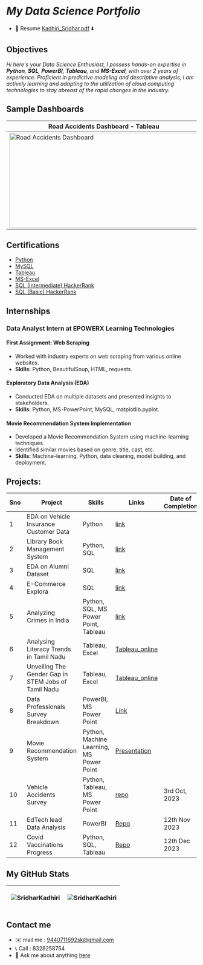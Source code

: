 
# <i> My Data Science Portfolio </i>


- 📝 Resume [Kadhiri_Sridhar.pdf](https://github.com/SridharKadhiri/RESUME/blob/main/README.md) ⬇️

## Objectives
<i>Hi here's your Data Science Enthusiast, I possess hands-on expertise in **Python**, **SQL**, **PowerBI**, **Tableau**, and **MS-Excel**, with over 2 years of experience. Proficient in predictive modeling and descriptive analysis, I am actively learning and adapting to the utilization of cloud computing technologies to stay abreast of the rapid changes in the industry.</i>

## Sample Dashboards
| Road Accidents Dashboard - Tableau | EdTech Churn Analysis - PowerBI |
| ------------- | ------------- |
| <div><img src="https://github.com/SridharKadhiri/SridharKadhiri/assets/90100318/7762ea50-77a8-41ac-a9ba-56fcea3ff4b7" alt="Road Accidents Dashboard" style="width:500px; height:250px;"></div> | <div><img src="https://github.com/SridharKadhiri/SridharKadhiri/assets/90100318/7aef3059-4439-49fe-8d97-c92aa55f326c" alt="EdTech Churn Analysis" style="width:500px; height:250px;"></div> |



## Certifications
- [Python](https://skill-lync.com/certification/individual/1u0ol3d4mcs7b8ht)
- [MySQL](https://skill-lync.com/certification/individual/zdbp6lq8cwxno23a)
- [Tableau](https://skill-lync.com/certification/individual/8f6p1gbynudv932o)
- [MS-Excel](https://skill-lync.com/certification/individual/je0ilwavrg94bxc3)
- [SQL (Intermediate) HackerRank](https://www.hackerrank.com/certificates/3f6bcf953e8f)
- [SQL (Basic) HackerRank](https://www.hackerrank.com/certificates/9dc9de94f424)

## Internships

### Data Analyst Intern at EPOWERX Learning Technologies

  #### First Assignment: Web Scraping
  - Worked with industry experts on web scraping from various online websites.
  - **Skills:** Python, BeautifulSoup, HTML, requests.
  
  #### Exploratory Data Analysis (EDA)
  - Conducted EDA on multiple datasets and presented insights to stakeholders.
  - **Skills:** Python, MS-PowerPoint, MySQL, matplotlib.pyplot.
  
  #### Movie Recommendation System Implementation
  - Developed a Movie Recommendation System using machine-learning techniques.
  - Identified similar movies based on genre, title, cast, etc.
  - **Skills:** Machine-learning, Python, data cleaning, model building, and deployment.


## Projects:

|Sno|**Project**|**Skills**|**Links**| **Date of Completion**|
| ------------- | ------------- | ------------- | ------------- | ------------- |
|1|EDA on Vehicle Insurance Customer Data|Python|[link](https://github.com/SridharKadhiri/My_Projects/tree/main/P_2%20EDA%20on%20Vehicle%20Insurence%20data)|  |
|2|Library Book Management System|Python, SQL|[link](https://github.com/SridharKadhiri/Library-Book-Management-System-using-Python-and-SQL)|  |
|3| EDA on Alumni Dataset | SQL | [link](https://github.com/SridharKadhiri/EDA-on-Alumini-dataset-using-SQL-) |  |
|4| E-Commerce Explora | SQL | [link](https://github.com/SridharKadhiri/E-Commerce-Explora-SQL) |  |
|5| Analyzing Crimes in India | Python, SQL, MS Power Point, Tableau | [link](https://github.com/SridharKadhiri/Criminal_activitities_in_India/tree/main) |  |
|6| Analysing Literacy Trends in Tamil Nadu | Tableau, Excel  | [Tableau_online](https://public.tableau.com/app/profile/sridhar.kadhiri/viz/Day1Project2/Dashboard1) |  |
|7| Unveiling The Gender Gap in STEM Jobs of Tamil Nadu | Tableau, Excel | [Tableau_online](https://public.tableau.com/app/profile/sridhar.kadhiri/viz/project1day1/Dashboard1?publish=yes) |  |
|8| Data Professionals Survey Breakdown | PowerBI, MS Power Point | [Link](https://github.com/SridharKadhiri/Data-Professionals-Survey) |  |
|9| Movie Recommendation System | Python, Machine Learning, MS Power Point | [Presentation](https://www.slideshare.net/Sridharkadiri2/movie-recommendation-systemfinalpptx) | |
|10| Vehicle Accidents Survey | Python, Tableau, MS Power Point | [repo](https://github.com/SridharKadhiri/Undersatanding-Road-Accidents) | 3rd Oct, 2023 |
|11| EdTech lead Data Analysis | PowerBI | [Repo](https://github.com/SridharKadhiri/EdTech-Data-Analysis-) | 12th Nov 2023  |
|12| Covid Vaccinations Progress | Python, SQL, Tableau | [Repo](https://github.com/SridharKadhiri/Covid-Vaccination-Analytics) | 12th Dec 2023 |

## My GitHub Stats
| <div><p>&nbsp;<img align="center" src="https://github-readme-stats.vercel.app/api?username=SridharKadhiri&show_icons=true&locale=en" alt="SridharKadhiri" /></p></div> |<div> <p>&nbsp;<img align="center" src="https://github-readme-streak-stats.herokuapp.com/?user=SridharKadhiri&" alt="SridharKadhiri" /></p> </div> |
| ------------- | ------------- |



## Contact me
- ✉️ mail me : 9440711692sk@gmail.com
- 📞 Call : 8328258754
- 💬 Ask me about anything [here](https://github.com/SridharKadhiri/SridharKadhiri/issues)
